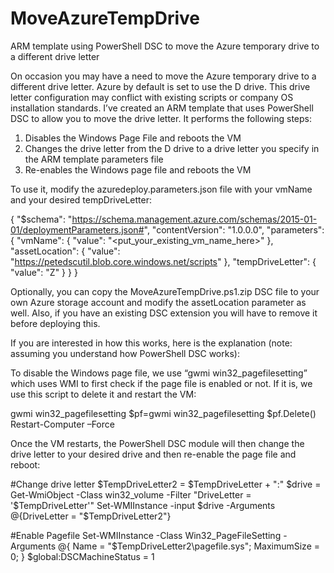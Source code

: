 
# MoveAzureTempDrive
ARM template using PowerShell DSC to move the Azure temporary drive to a different drive letter

On occasion you may have a need to move the Azure temporary drive to a different drive letter. Azure by default is set to use the D drive. This drive letter configuration may conflict with existing scripts or company OS installation standards. I’ve created an ARM template that uses PowerShell DSC to allow you to move the drive letter. It performs the following steps:

1) Disables the Windows Page File and reboots the VM
2) Changes the drive letter from the D drive to a drive letter you specify in the ARM template parameters file
3) Re-enables the Windows page file and reboots the VM

To use it, modify the azuredeploy.parameters.json file with your vmName and your desired tempDriveLetter:

{
    "$schema": "https://schema.management.azure.com/schemas/2015-01-01/deploymentParameters.json#",
    "contentVersion": "1.0.0.0",
  "parameters": {
    "vmName": {
      "value": "<put_your_existing_vm_name_here>"
    },
    "assetLocation": {
      "value": "https://petedscutil.blob.core.windows.net/scripts"
    },
    "tempDriveLetter": {
      "value": "Z"
    }
  }
}

Optionally, you can copy the MoveAzureTempDrive.ps1.zip DSC file to your own Azure storage account and modify the assetLocation parameter as well. Also, if you have an existing DSC extension you will have to remove it before deploying this. 

If you are interested in how this works, here is the explanation (note: assuming you understand how PowerShell DSC works):

To disable the Windows page file, we use “gwmi win32_pagefilesetting” which uses WMI to first check if the page file is enabled or not. If it is, we use this script to delete it and restart the VM:

gwmi win32_pagefilesetting
$pf=gwmi win32_pagefilesetting
$pf.Delete()
Restart-Computer –Force

Once the VM restarts, the PowerShell DSC module will then change the drive letter to your desired drive and then re-enable the page file and reboot:

#Change drive letter
$TempDriveLetter2 = $TempDriveLetter + ":"
$drive = Get-WmiObject -Class win32_volume -Filter "DriveLetter = '$TempDriveLetter'"
Set-WMIInstance -input $drive -Arguments @{DriveLetter = "$TempDriveLetter2"}

#Enable Pagefile
Set-WMIInstance -Class Win32_PageFileSetting -Arguments @{ Name = "$TempDriveLetter2\pagefile.sys"; MaximumSize = 0; }
$global:DSCMachineStatus = 1    


